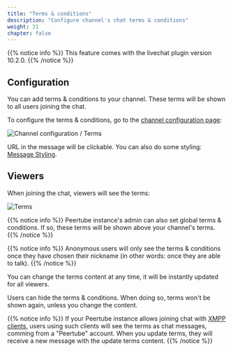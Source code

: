 ```yaml
---
title: "Terms & conditions"
description: "Configure channel's chat terms & conditions"
weight: 31
chapter: false
---
```


{{% notice info %}}
This feature comes with the livechat plugin version 10.2.0.
{{% /notice %}}

## Configuration

You can add terms & conditions to your channel.
These terms will be shown to all users joining the chat.

To configure the terms & conditions, go to the [channel configuration page](/peertube-plugin-livechat/documentation/user/streamers/channel):

![Channel configuration / Terms](/peertube-plugin-livechat/images/channel_terms_config.png?classes=shadow,border&height=400px)

URL in the message will be clickable.
You can also do some styling: [Message Styling](https://xmpp.org/extensions/xep-0393.html).

## Viewers

When joining the chat, viewers will see the terms:

![Terms](/peertube-plugin-livechat/images/terms.png?classes=shadow,border&height=400px)

{{% notice info %}}
Peertube instance's admin can also set global terms & conditions.
If so, these terms will be shown above your channel's terms.
{{% /notice %}}

{{% notice info %}}
Anonymous users will only see the terms & conditions once they have chosen their nickname (in other words: once they are able to talk).
{{% /notice %}}

You can change the terms content at any time, it will be instantly updated for all viewers.

Users can hide the terms & conditions.
When doing so, terms won't be shown again, unless you change the content.

{{% notice info %}}
If your Peertube instance allows joining chat with [XMPP clients](https://livingston.frama.io/peertube-plugin-livechat/documentation/admin/advanced/xmpp_clients/), users using such clients will see the terms as chat messages, comming from a "Peertube" account.
When you update terms, they will receive a new message with the update terms content.
{{% /notice %}}
